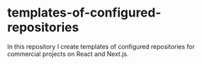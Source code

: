 # templates-of-configured-repositories
In this repository I create templates of configured repositories for commercial projects on React and Next.js.
